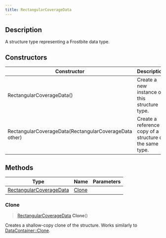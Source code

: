 ```yaml
---
title: RectangularCoverageData
---
```

## Description

A structure type representing a Frostbite data type.

## Constructors

| Constructor                                            | Description                                              |
| ------------------------------------------------------ | -------------------------------------------------------- |
| RectangularCoverageData()                              | Create a new instance of this structure type.            |
| RectangularCoverageData(RectangularCoverageData other) | Create a reference copy of a structure of the same type. |

## Methods

| Type                                               | Name            | Parameters |
| -------------------------------------------------- | --------------- | ---------- |
| [RectangularCoverageData](RectangularCoverageData) | [Clone](#clone) |            |

### Clone

> [RectangularCoverageData](RectangularCoverageData) **Clone**()

Creates a shallow-copy clone of the structure. Works similarly to [DataContainer::Clone](/vext/ref/shared/class/datacontainer#clone).
